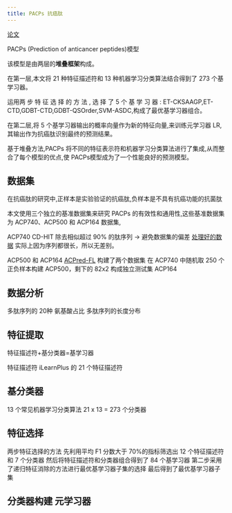 ```yaml
---
title: PACPs 抗癌肽
---
```


[论文](zotero://select/library/items/U967JTJ4)

PACPs (Prediction of anticancer peptides)模型

该模型是由两层的**堆叠框架**构成。

在第一层,本文将 21 种特征描述符和 13 种机器学习分类算法结合得到了 273 个基学习器。

运用两 步 特 征 选 择 的 方 法 , 选 择 了 5 个 基 学 习 器 : ET-CKSAAGP,ET-CTD,GDBT-CTD,GDBT-QSOrder,SVM-ASDC,构成了最优基学习器组合。

在第二层,将 5 个基学习器输出的概率向量作为新的特征向量,来训练元学习器 LR,其输出作为抗癌肽识别最终的预测结果。

基于堆叠方法,PACPs 将不同的特征表示符和机器学习分类算法进行了集成,从而整合了每个模型的优点,使 PACPs模型成为了一个性能良好的预测模型。

## 数据集

在抗癌肽的研究中,正样本是实验验证的抗癌肽,负样本是不具有抗癌功能的抗菌肽

本文使用三个独立的基准数据集来研究 PACPs 的有效性和通用性,这些基准数据集为 ACP740、ACP500 和 ACP164 数据集,

ACP740
CD-HIT 除去相似超过 90% 的肽序列 -> 避免数据集的偏差 [处理好的数据](https://github.com/haichengyi/acp-dl) 实际上因为序列都很长，所以无差别。

ACP500 和 ACP164
[ACPred-FL](http://server.malab.cn/ACPred-FL) 构建了两个数据集
在 ACP740 中随机取 250 个正负样本构建 ACP500，剩下的 82x2 构成独立测试集 ACP164

## 数据分析

多肽序列的 20种 氨基酸占比
多肽序列的长度分布

## 特征提取

特征描述符+基分类器=基学习器

特征描述符
 iLearnPlus 的 21 个特征描述符

 ## 基分类器
13 个常见机器学习分类算法
21 x 13 = 273 个分类器

## 特征选择

两步特征选择的方法
先利用平均 F1 分数大于 70%的指标筛选出 12 个特征描述符和 7 个分类器
然后将特征描述符和分类器组合得到了 84 个基学习器
第二步采用了递归特征消除的方法进行最优基学习器子集的选择
最后得到了最优基学习器子集

 ## 分类器构建 元学习器
 
 






